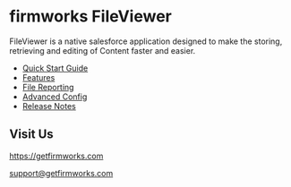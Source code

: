 # firmworks FileViewer

FileViewer is a native salesforce application designed to make the storing, retrieving and editing of Content faster and easier.

- [Quick Start Guide](quick-start.md)
- [Features](features.md)
- [File Reporting](file-reporting.md)
- [Advanced Config](advanced-config.md)
- [Release Notes](release-notes.md)

## Visit Us

https://getfirmworks.com

support@getfirmworks.com
